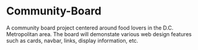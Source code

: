 # Community-Board
A community board project centered around food lovers in the D.C. Metropolitan area. The board will demonstate various web design features such as cards, navbar, links, display information, etc.
